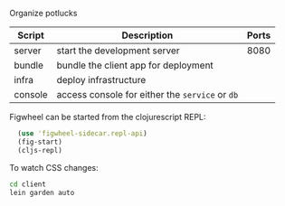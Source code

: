 Organize potlucks

| Script  | Description                                    | Ports |
|---------|------------------------------------------------|-------|
| server  | start the development server                   | 8080  |
| bundle  | bundle the client app for deployment           |       |
| infra   | deploy infrastructure                          |       |
| console | access console for either the `service` or `db`|       |

Figwheel can be started from the clojurescript REPL:
```cljs
  (use 'figwheel-sidecar.repl-api)
  (fig-start)
  (cljs-repl)
```

To watch CSS changes:
```sh
cd client
lein garden auto
```
